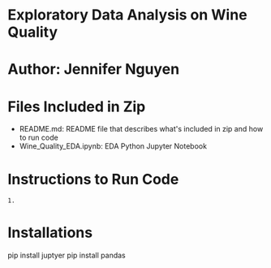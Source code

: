 # Exploratory Data Analysis on Wine Quality

# Author: Jennifer Nguyen

# Files Included in Zip
- README.md: README file that describes what's included in zip and how to run code
- Wine_Quality_EDA.ipynb: EDA Python Jupyter Notebook



# Instructions to Run Code
    1. 

# Installations
pip install juptyer
pip install pandas